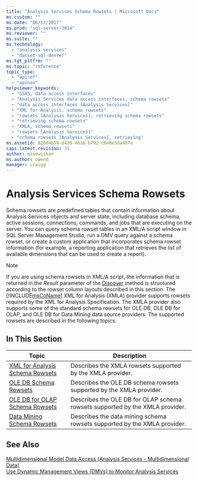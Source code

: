 ```yaml
---
title: "Analysis Services Schema Rowsets | Microsoft Docs"
ms.custom: ""
ms.date: "06/13/2017"
ms.prod: "sql-server-2014"
ms.reviewer: ""
ms.suite: ""
ms.technology: 
  - "analysis-services"
  - "docset-sql-devref"
ms.tgt_pltfrm: ""
ms.topic: "reference"
topic_type: 
  - "apiref"
  - "apinav"
helpviewer_keywords: 
  - "SSAS, data access interfaces"
  - "Analysis Services data access interfaces, schema rowsets"
  - "data access interfaces [Analysis Services]"
  - "XML for Analysis, schema rowsets"
  - "rowsets [Analysis Services], retrieving schema rowsets"
  - "retrieving schema rowsets"
  - "XMLA, schema rowsets"
  - "rowsets [Analysis Services]"
  - "schema rowsets [Analysis Services], retrieving"
ms.assetid: 820d4b59-d428-4616-b792-c848e5da407e
caps.latest.revision: 31
author: minewiskan
ms.author: owend
manager: craigg
---
```

# Analysis Services Schema Rowsets
  Schema rowsets are predefined tables that contain information about Analysis Services objects and server state, including database schema, active sessions, connections, commands, and jobs that are executing on the server. You can query schema rowset tables in an XML/A script window in SQL Server Management Studio, run a DMV query against a schema rowset, or create a custom application that incorporates schema rowset information (for example, a reporting application that retrieves the list of available dimensions that can be used to create a report).  
  
> [!NOTE]  
>  If you are using schema rowsets in XML/A script, the information that is returned in the *Result* parameter of the [Discover](../xmla/xml-elements-methods-discover.md) method is structured according to the rowset column layouts described in this section. The [!INCLUDE[msCoName](../../includes/msconame-md.md)] XML for Analysis (XMLA) provider supports rowsets required by the XML for Analysis Specification. The XMLA provider also supports some of the standard schema rowsets for OLE DB, OLE DB for OLAP, and OLE DB for Data Mining data source providers. The supported rowsets are described in the following topics.  
  
## In This Section  
  
|Topic|Description|  
|-----------|-----------------|  
|[XML for Analysis Schema Rowsets](xml/xml-for-analysis-schema-rowsets.md)|Describes the XMLA rowsets supported by the XMLA provider.|  
|[OLE DB Schema Rowsets](ole-db/ole-db-schema-rowsets.md)|Describes the OLE DB schema rowsets supported by the XMLA provider.|  
|[OLE DB for OLAP Schema Rowsets](ole-db-olap/ole-db-for-olap-schema-rowsets.md)|Describes the OLE DB for OLAP schema rowsets supported by the XMLA provider.|  
|[Data Mining Schema Rowsets](data-mining/data-mining-schema-rowsets.md)|Describes the data mining schema rowsets supported by the XMLA provider.|  
  
## See Also  
 [Multidimensional Model Data Access &#40;Analysis Services - Multidimensional Data&#41;](../multidimensional-models/mdx/multidimensional-model-data-access-analysis-services-multidimensional-data.md)   
 [Use Dynamic Management Views &#40;DMVs&#41; to Monitor Analysis Services](../instances/use-dynamic-management-views-dmvs-to-monitor-analysis-services.md)  
  
  
